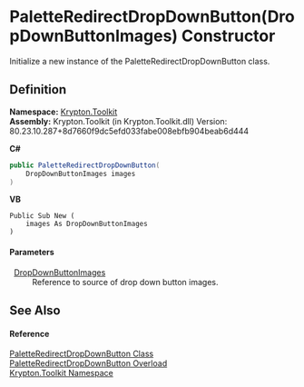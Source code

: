 # PaletteRedirectDropDownButton(DropDownButtonImages) Constructor


Initialize a new instance of the PaletteRedirectDropDownButton class.



## Definition
**Namespace:** <a href="79d2eac2-21f4-54ff-7552-b20c33c30600.md">Krypton.Toolkit</a>  
**Assembly:** Krypton.Toolkit (in Krypton.Toolkit.dll) Version: 80.23.10.287+8d7660f9dc5efd033fabe008ebfb904beab6d444

**C#**
``` C#
public PaletteRedirectDropDownButton(
	DropDownButtonImages images
)
```
**VB**
``` VB
Public Sub New ( 
	images As DropDownButtonImages
)
```



#### Parameters
<dl><dt>  <a href="ff4c6ca6-6d34-ec6b-c515-b5408e53ff4f.md">DropDownButtonImages</a></dt><dd>Reference to source of drop down button images.</dd></dl>

## See Also


#### Reference
<a href="c033b061-7916-d1bb-9ebf-4d8cbc7e0f84.md">PaletteRedirectDropDownButton Class</a>  
<a href="6788bfba-2fec-4f14-f375-97dbbfc0be42.md">PaletteRedirectDropDownButton Overload</a>  
<a href="79d2eac2-21f4-54ff-7552-b20c33c30600.md">Krypton.Toolkit Namespace</a>  

